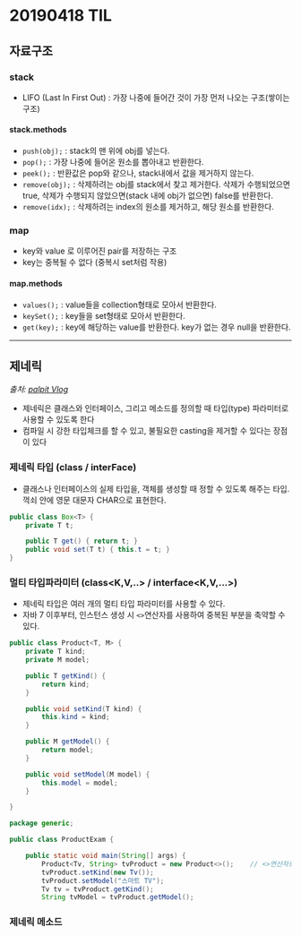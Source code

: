 # 20190418 TIL

## 자료구조

### stack

- LIFO (Last In First Out) : 가장 나중에 들어간 것이 가장 먼저 나오는 구조(쌓이는 구조)

#### stack.methods

- `push(obj);` : stack의 맨 위에 obj를 넣는다.
- `pop();` : 가장 나중에 들어온 원소를 뽑아내고 반환한다.
- `peek();` : 반환값은 pop와 같으나, stack내에서 값을 제거하지 않는다.
- `remove(obj);` : 삭제하려는 obj를 stack에서 찾고 제거한다. 삭제가 수행되었으면 true, 삭제가 수행되지 않았으면(stack 내에 obj가 없으면) false를 반환한다.
- `remove(idx);` :  삭제하려는 index의 원소를 제거하고, 해당 원소를 반환한다.

### map

- key와 value 로 이루어진 pair를 저장하는 구조
- key는 중복될 수 없다 (중복시 set처럼 작용)

#### map.methods

- `values();` : value들을 collection형태로 모아서 반환한다.
- `keySet();` : key들을 set형태로 모아서 반환한다.
- `get(key);` : key에 해당하는 value를 반환한다. key가 없는 경우 null을 반환한다.

---

## 제네릭

_출처: [palpit Vlog](https://palpit.tistory.com/664)_

- 제네릭은 클래스와 인터페이스, 그리고 메소드를 정의할 때 타입(type) 파라미터로 사용할 수 있도록 한다
- 컴파일 시 강한 타입체크를 할 수 있고, 불필요한 casting을 제거할 수 있다는 장점이 있다

### 제네릭 타입 (class<T> / interFace<T>)

- 클래스나 인터페이스의 실제 타입을, 객체를 생성할 때 정할 수 있도록 해주는 타입. 꺽쇠 안에 영문 대문자 CHAR으로 표현한다.

```java
public class Box<T> {
    private T t;

    public T get() { return t; }
    public void set(T t) { this.t = t; }
}
```

### 멀티 타입파라미터 (class<K,V,..> / interface<K,V,...>)

- 제네릭 타입은 여러 개의 멀티 타입 파라미터를 사용할 수 있다.
- 자바 7 이후부터, 인스턴스 생성 시 `<>`연산자를 사용하여 중복된 부분을 축약할 수 있다.

```java
public class Product<T, M> {
    private T kind;
    private M model;

    public T getKind() {
        return kind;
    }

    public void setKind(T kind) {
        this.kind = kind;
    }

    public M getModel() {
        return model;
    }

    public void setModel(M model) {
        this.model = model;
    }

}
```

```java
package generic;

public class ProductExam {

    public static void main(String[] args) {
        Product<Tv, String> tvProduct = new Product<>();    // <>연산자로 축약 가능
        tvProduct.setKind(new Tv());
        tvProduct.setModel("스마트 TV");
        Tv tv = tvProduct.getKind();
        String tvModel = tvProduct.getModel();
```

### 제네릭 메소드

